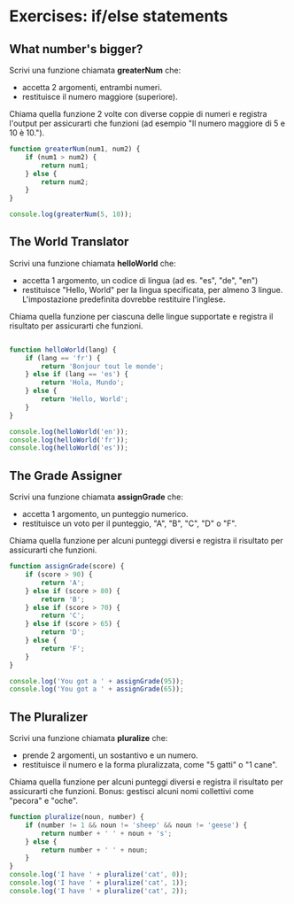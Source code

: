 # Exercises: if/else statements

## What number's bigger?

Scrivi una funzione chiamata **greaterNum** che:

* accetta 2 argomenti, entrambi numeri.
* restituisce il numero maggiore (superiore).

Chiama quella funzione 2 volte con diverse coppie di numeri e registra l'output per assicurarti che funzioni (ad esempio "Il numero maggiore di 5 e 10 è 10.").

```javascript
function greaterNum(num1, num2) {
    if (num1 > num2) {
        return num1;
    } else {
        return num2;
    }
}

console.log(greaterNum(5, 10));
```

## The World Translator

Scrivi una funzione chiamata **helloWorld** che:

* accetta 1 argomento, un codice di lingua (ad es. "es", "de", "en")
* restituisce "Hello, World" per la lingua specificata, per almeno 3 lingue. L'impostazione predefinita dovrebbe restituire l'inglese.

Chiama quella funzione per ciascuna delle lingue supportate e registra il risultato per assicurarti che funzioni.

```javascript

function helloWorld(lang) {
    if (lang == 'fr') {
        return 'Bonjour tout le monde';
    } else if (lang == 'es') {
        return 'Hola, Mundo';
    } else {
        return 'Hello, World';
    }
}

console.log(helloWorld('en'));
console.log(helloWorld('fr'));
console.log(helloWorld('es'));
```

## The Grade Assigner

Scrivi una funzione chiamata **assignGrade** che:

* accetta 1 argomento, un punteggio numerico.
* restituisce un voto per il punteggio, "A", "B", "C", "D" o "F".

Chiama quella funzione per alcuni punteggi diversi e registra il risultato per assicurarti che funzioni.

```javascript
function assignGrade(score) {
    if (score > 90) {
        return 'A';
    } else if (score > 80) {
        return 'B';
    } else if (score > 70) {
        return 'C';
    } else if (score > 65) {
        return 'D';
    } else {
        return 'F';
    }
}

console.log('You got a ' + assignGrade(95));
console.log('You got a ' + assignGrade(65));
```

## The Pluralizer

Scrivi una funzione chiamata **pluralize** che:

* prende 2 argomenti, un sostantivo e un numero.
* restituisce il numero e la forma pluralizzata, come "5 gatti" o "1 cane".

Chiama quella funzione per alcuni punteggi diversi e registra il risultato per assicurarti che funzioni.
Bonus: gestisci alcuni nomi collettivi come "pecora" e "oche".

```javascript
function pluralize(noun, number) {
    if (number != 1 && noun != 'sheep' && noun != 'geese') {
        return number + ' ' + noun + 's';
    } else {
        return number + ' ' + noun;
    }
}
console.log('I have ' + pluralize('cat', 0));
console.log('I have ' + pluralize('cat', 1));
console.log('I have ' + pluralize('cat', 2));
```
